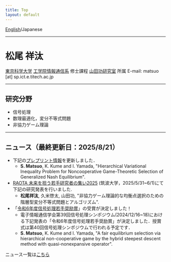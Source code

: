 ```yaml
---
title: Top
layout: default
---
```


[English](index.md)/Japanese

---

# 松尾 祥汰
[東京科学大学](https://www.isct.ac.jp/en) [工学院情報通信系](https://educ.titech.ac.jp/ict/eng/) 修士課程
[山田功研究室](http://www.sp.ce.titech.ac.jp/) 所属 
E-mail: matsuo [at] sp.ict.e.titech.ac.jp

---

## 研究分野
- 信号処理
- 数理最適化，変分不等式問題
- 非協力ゲーム理論

---

## ニュース（最終更新日：2025/8/21）
- 下記の[プレプリント情報](https://arxiv.org/abs/2504.03208)を更新しました．
  - **S. Matsuo**, K. Kume and I. Yamada, "Hierarchical Variational Inequality Problem for Noncooperative Game-Theoretic Selection of Generalized Nash Equilibrium".
- [RAOTA 未来を担う若手研究者の集い2025](https://orsj.org/raota/#tsukuba25) (筑波大学，2025/5/31~6/1)にて下記の研究発表を行いました.  
  - **松尾祥汰**, 久米啓太, 山田功, "非協力ゲーム理論的な均衡点選択のための階層型変分不等式問題とアルゴリズム".
- 「[令和6年度信号処理若手奨励賞](https://www.ieice.org/ess/sip/%E9%81%B8%E5%A5%A8/)」の受賞が決定しました！
  - 電子情報通信学会第39回信号処理シンポジウム(2024/12/16~18)における下記発表の「令和6年度信号処理若手奨励賞」が決定しました．授賞式は第40回信号処理シンポジウムで行われる予定です．
  - **S. Matsuo**, K. Kume and I. Yamada, "A fair equilibrium selection via hierarchical non-cooperative game by the hybrid steepest descent method with quasi-nonexpansive operator".

ニュース一覧は[こちら](news.md)